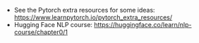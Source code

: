 * See the Pytorch extra resources for some ideas: https://www.learnpytorch.io/pytorch_extra_resources/ 
* Hugging Face NLP course: https://huggingface.co/learn/nlp-course/chapter0/1 